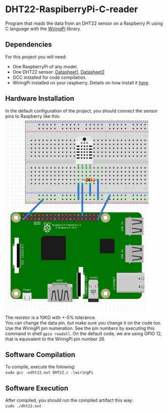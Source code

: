 # DHT22-RaspiberryPi-C-reader
Program that reads the data from an DHT22 sensor on a Raspberry Pi using C language with the [WiringPi](http://wiringpi.com/) library.

## Dependencies
For this project you will need:
* One RaspberryPi of any model.
* One DHT22 sensor: [Datasheet1](https://cdn-shop.adafruit.com/datasheets/Digital+humidity+and+temperature+sensor+AM2302.pdf), [Datasheet2](https://www.sparkfun.com/datasheets/Sensors/Temperature/DHT22.pdf)
* GCC installed for code compilation.
* WiringPi installed on your raspberry. Details on how install it [here](http://wiringpi.com/download-and-install/).

## Hardware Installation
In the default configuration of the project, you should connect the sensor pins to Raspberry like this:  
![alt tag](https://raw.githubusercontent.com/rmzamith/DHT22-RaspiberryPi-C-reader/master/dht22.png)  

The resistor is a 10KΩ with +-5% tolerance.  
You can change the data pin, but make sure you change it on the code too.  
Use the WiringPi pin numeration. See the pin numbers by executing this command in shell `gpio readall`.  On the default code, we are using GPIO 12, that is equivalent to the WiringPi pin number 26.

## Software Compilation
To compile, execute the folowing:  
`sudo gcc -odht22.out DHT22.c -lwiringPi`

## Software Execution
After compiled, you should run the compiled artifact this way:  
`sudo ./dht22.out`
